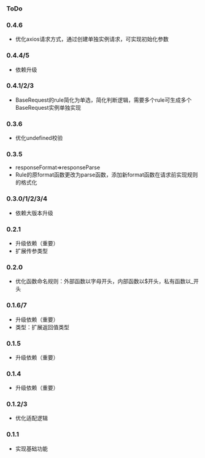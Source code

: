 ### ToDo

### 0.4.6
- 优化axios请求方式，通过创建单独实例请求，可实现初始化参数

### 0.4.4/5
- 依赖升级

### 0.4.1/2/3
- BaseRequest的rule简化为单选，简化判断逻辑，需要多个rule可生成多个BaseRequest实例单独实现

### 0.3.6
- 优化undefined校验

### 0.3.5
- responseFormat=>responseParse
- Rule的原format函数更改为parse函数，添加新format函数在请求前实现规则的格式化

### 0.3.0/1/2/3/4
- 依赖大版本升级

### 0.2.1
- 升级依赖（重要）
- 扩展传参类型

### 0.2.0
- 优化函数命名规则：外部函数以字母开头，内部函数以$开头，私有函数以_开头

### 0.1.6/7
- 升级依赖（重要）
- 类型：扩展返回值类型

### 0.1.5
- 升级依赖（重要）

### 0.1.4
- 升级依赖（重要）

### 0.1.2/3
- 优化适配逻辑

### 0.1.1
- 实现基础功能
